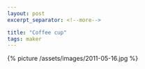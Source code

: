 ```yaml
---
layout: post
excerpt_separator: <!--more-->

title: "Coffee cup"
tags: maker
---
```


{% picture /assets/images/2011-05-16.jpg %}
<!--more-->